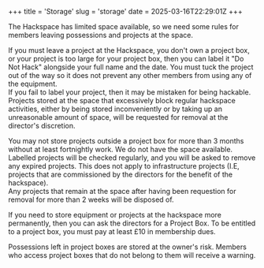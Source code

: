 +++
title = 'Storage'
slug = 'storage'
date = 2025-03-16T22:29:01Z
+++

The Hackspace has limited space available, so we need some rules for members leaving possessions and projects at the
space.

If you must leave a project at the Hackspace, you don't own a project box, or your project is too large for your project
box, then you can label it "Do Not Hack" alongside your full name and the date. You must tuck the project out of the way
so it does not prevent any other members from using any of the equipment.  
If you fail to label your project, then it may be mistaken for being hackable.  
Projects stored at the space that excessively block regular hackspace activities, either by being stored inconveniently
or by taking up an unreasonable amount of space, will be requested for removal at the director's discretion.

You may not store projects outside a project box for more than 3 months without at least fortnightly work. We do not
have the space available. Labelled projects will be checked regularly, and you will be asked to remove any expired
projects. This does not apply to infrastructure projects (I.E, projects that are commissioned by the directors for the
benefit of the hackspace).  
Any projects that remain at the space after having been requestion for removal for more than 2 weeks will be disposed
of.

If you need to store equipment or projects at the hackspace more permanently, then you can ask the directors for a
Project Box. To be entitled to a project box, you must pay at least £10 in membership dues.

Possessions left in project boxes are stored at the owner's risk. Members who access project boxes that do not belong to
them will receive a warning.
